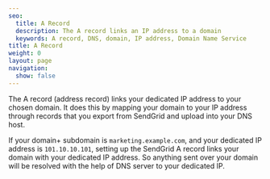 ```yaml
---
seo:
  title: A Record
  description: The A record links an IP address to a domain
  keywords: A record, DNS, domain, IP address, Domain Name Service
title: A Record
weight: 0
layout: page
navigation:
  show: false
---
```


The A record (address record) links your dedicated IP address to your chosen domain. It does this by mapping your domain to your IP address through records that you export from SendGrid and upload into your DNS host.

If your domain+ subdomain is `marketing.example.com`, and your dedicated IP address is `101.10.10.101`, setting up the SendGrid A record links your domain with your dedicated IP address. So anything sent over your domain will be resolved with the help of DNS server to your dedicated IP.
